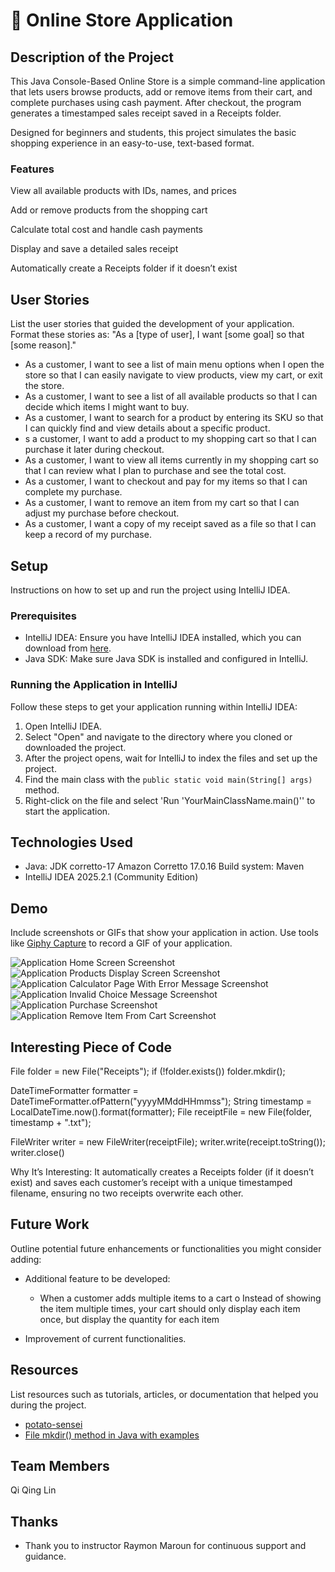 # 🛒 Online Store Application

## Description of the Project

This Java Console-Based Online Store is a simple command-line application that lets users browse products, add or remove items from their cart, and complete purchases using cash payment. After checkout, the program generates a timestamped sales receipt saved in a Receipts folder.

Designed for beginners and students, this project simulates the basic shopping experience in an easy-to-use, text-based format.

### Features

View all available products with IDs, names, and prices

Add or remove products from the shopping cart

Calculate total cost and handle cash payments

Display and save a detailed sales receipt

Automatically create a Receipts folder if it doesn’t exist

## User Stories

List the user stories that guided the development of your application. Format these stories as: "As a [type of user], I want [some goal] so that [some reason]."

- As a customer, I want to see a list of main menu options when I open the store so that I can easily navigate to view products, view my cart, or exit the store.
- As a customer, I want to see a list of all available products so that I can decide which items I might want to buy.
- As a customer, I want to search for a product by entering its SKU so that I can quickly find and view details about a specific product.
- s a customer, I want to add a product to my shopping cart so that I can purchase it later during checkout.
- As a customer, I want to view all items currently in my shopping cart so that I can review what I plan to purchase and see the total cost.
- As a customer, I want to checkout and pay for my items so that I can complete my purchase.
- As a customer, I want to remove an item from my cart so that I can adjust my purchase before checkout.
- As a customer, I want a copy of my receipt saved as a file so that I can keep a record of my purchase.

## Setup

Instructions on how to set up and run the project using IntelliJ IDEA.

### Prerequisites

- IntelliJ IDEA: Ensure you have IntelliJ IDEA installed, which you can download from [here](https://www.jetbrains.com/idea/download/).
- Java SDK: Make sure Java SDK is installed and configured in IntelliJ.

### Running the Application in IntelliJ

Follow these steps to get your application running within IntelliJ IDEA:

1. Open IntelliJ IDEA.
2. Select "Open" and navigate to the directory where you cloned or downloaded the project.
3. After the project opens, wait for IntelliJ to index the files and set up the project.
4. Find the main class with the `public static void main(String[] args)` method.
5. Right-click on the file and select 'Run 'YourMainClassName.main()'' to start the application.

## Technologies Used

- Java: JDK corretto-17 Amazon Corretto 17.0.16
  Build system: Maven
- IntelliJ IDEA 2025.2.1 (Community Edition)

## Demo

Include screenshots or GIFs that show your application in action. Use tools like [Giphy Capture](https://giphy.com/apps/giphycapture) to record a GIF of your application.

![Application Home Screen Screenshot](HomeScreen.png)
![Application Products Display Screen Screenshot](ProductsDisplayScreen.png)
![Application Calculator Page With Error Message Screenshot](CalculatorPageWithMessage%20.png)
![Application Invalid Choice Message Screenshot](InvalidChoiceMessage.png)
![Application Purchase Screenshot](Purchase.png)
![Application Remove Item From Cart Screenshot](RemoveItemFromCart.png)

## Interesting Piece of Code

File folder = new File("Receipts");
if (!folder.exists()) folder.mkdir();

DateTimeFormatter formatter = DateTimeFormatter.ofPattern("yyyyMMddHHmmss");
String timestamp = LocalDateTime.now().format(formatter);
File receiptFile = new File(folder, timestamp + ".txt");

FileWriter writer = new FileWriter(receiptFile);
writer.write(receipt.toString());
writer.close()

Why It’s Interesting:
It automatically creates a Receipts folder (if it doesn’t exist) and saves each customer’s receipt with a unique timestamped filename, ensuring no two receipts overwrite each other.

## Future Work

Outline potential future enhancements or functionalities you might consider adding:

- Additional feature to be developed:
  - When a customer adds multiple items to a cart
    o  Instead of showing the item multiple times, your
    cart should only display each item once, but
    display the quantity for each item
  
- Improvement of current functionalities.

## Resources

List resources such as tutorials, articles, or documentation that helped you during the project.

- [potato-sensei](https://chatgpt.com/g/g-681d378b0c90819197b16e49abe384ec-potato-sensei)
- [File mkdir() method in Java with examples](https://www.geeksforgeeks.org/java/file-mkdir-method-in-java-with-examples/)

## Team Members

Qi Qing Lin

## Thanks

- Thank you to instructor Raymon Maroun for continuous support and guidance.